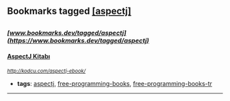 ## Bookmarks tagged [[aspectj]](https://www.bookmarks.dev/search?q=[aspectj])

_<sup><sup>[www.bookmarks.dev/tagged/aspectj](https://www.bookmarks.dev/tagged/aspectj)</sup></sup>_
---
#### [AspectJ Kitabı](http://kodcu.com/aspectj-ebook/)
_<sup>http://kodcu.com/aspectj-ebook/</sup>_

* **tags**: [aspectj](../tagged/aspectj.md), [free-programming-books](../tagged/free-programming-books.md), [free-programming-books-tr](../tagged/free-programming-books-tr.md)
---
